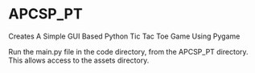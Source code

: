 # APCSP_PT
Creates A Simple GUI Based Python Tic Tac Toe Game Using Pygame

Run the main.py file in the code directory, from the APCSP_PT directory.
This allows access to the assets directory.
